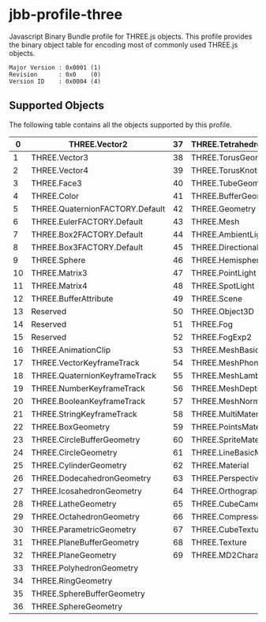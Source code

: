 # jbb-profile-three

Javascript Binary Bundle profile for THREE.js objects. This profile provides 
the binary object table for encoding most of commonly used THREE.js objects.

```
Major Version : 0x0001 (1)
Revision      : 0x0    (0)
Version ID    : 0x0004 (4)
```

## Supported Objects

The following table contains all the objects supported by this profile.

| 0  | THREE.Vector2                   | 37 | THREE.TetrahedronGeometry |
|----|---------------------------------|----|---------------------------|
| 1  | THREE.Vector3                   | 38 | THREE.TorusGeometry       |
| 2  | THREE.Vector4                   | 39 | THREE.TorusKnotGeometry   |
| 3  | THREE.Face3                     | 40 | THREE.TubeGeometry        |
| 4  | THREE.Color                     | 41 | THREE.BufferGeometry      |
| 5  | THREE.QuaternionFACTORY.Default | 42 | THREE.Geometry            |
| 6  | THREE.EulerFACTORY.Default      | 43 | THREE.Mesh                |
| 7  | THREE.Box2FACTORY.Default       | 44 | THREE.AmbientLight        |
| 8  | THREE.Box3FACTORY.Default       | 45 | THREE.DirectionalLight    |
| 9  | THREE.Sphere                    | 46 | THREE.HemisphereLight     |
| 10 | THREE.Matrix3                   | 47 | THREE.PointLight          |
| 11 | THREE.Matrix4                   | 48 | THREE.SpotLight           |
| 12 | THREE.BufferAttribute           | 49 | THREE.Scene               |
| 13 | Reserved                        | 50 | THREE.Object3D            |
| 14 | Reserved                        | 51 | THREE.Fog                 |
| 15 | Reserved                        | 52 | THREE.FogExp2             |
| 16 | THREE.AnimationClip             | 53 | THREE.MeshBasicMaterial   |
| 17 | THREE.VectorKeyframeTrack       | 54 | THREE.MeshPhongMaterial   |
| 18 | THREE.QuaternionKeyframeTrack   | 55 | THREE.MeshLambertMaterial |
| 19 | THREE.NumberKeyframeTrack       | 56 | THREE.MeshDepthMaterial   |
| 20 | THREE.BooleanKeyframeTrack      | 57 | THREE.MeshNormalMaterial  |
| 21 | THREE.StringKeyframeTrack       | 58 | THREE.MultiMaterial       |
| 22 | THREE.BoxGeometry               | 59 | THREE.PointsMaterial      |
| 23 | THREE.CircleBufferGeometry      | 60 | THREE.SpriteMaterial      |
| 24 | THREE.CircleGeometry            | 61 | THREE.LineBasicMaterial   |
| 25 | THREE.CylinderGeometry          | 62 | THREE.Material            |
| 26 | THREE.DodecahedronGeometry      | 63 | THREE.PerspectiveCamera   |
| 27 | THREE.IcosahedronGeometry       | 64 | THREE.OrthographicCamera  |
| 28 | THREE.LatheGeometry             | 65 | THREE.CubeCamera          |
| 29 | THREE.OctahedronGeometry        | 66 | THREE.CompressedTexture   |
| 30 | THREE.ParametricGeometry        | 67 | THREE.CubeTexture         |
| 31 | THREE.PlaneBufferGeometry       | 68 | THREE.Texture             |
| 32 | THREE.PlaneGeometry             | 69 | THREE.MD2Character        |
| 33 | THREE.PolyhedronGeometry        |    |                           |
| 34 | THREE.RingGeometry              |    |                           |
| 35 | THREE.SphereBufferGeometry      |    |                           |
| 36 | THREE.SphereGeometry            |    |                           |